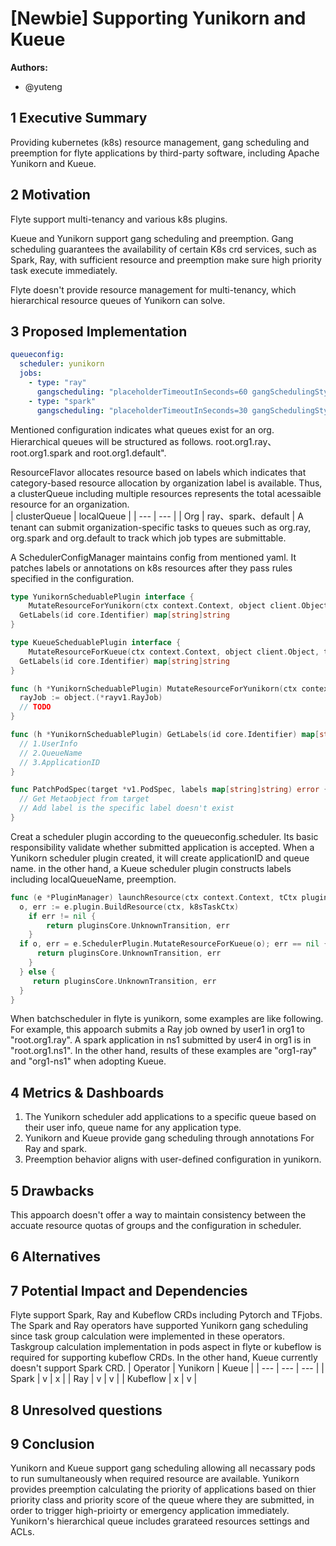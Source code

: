 # [Newbie] Supporting Yunikorn and Kueue

**Authors:**

- @yuteng

## 1 Executive Summary

Providing kubernetes (k8s) resource management, gang scheduling and preemption for flyte applications by third-party software, including Apache Yunikorn and Kueue.

## 2 Motivation

Flyte support multi-tenancy and various k8s plugins.

Kueue and Yunikorn support gang scheduling and preemption.
Gang scheduling guarantees the availability of certain K8s crd services, such as Spark, Ray, with sufficient resource and preemption make sure high priority task execute immediately.

Flyte doesn't provide resource management for multi-tenancy, which hierarchical resource queues of Yunikorn can solve.

## 3 Proposed Implementation

```yaml
queueconfig:
  scheduler: yunikorn
  jobs:
    - type: "ray"
      gangscheduling: "placeholderTimeoutInSeconds=60 gangSchedulingStyle=hard"
    - type: "spark"
      gangscheduling: "placeholderTimeoutInSeconds=30 gangSchedulingStyle=hard"
```

Mentioned configuration indicates what queues exist for an org.
Hierarchical queues will be structured as follows.
root.org1.ray、root.org1.spark and root.org1.default".

ResourceFlavor allocates resource based on labels which indicates that category-based resource allocation by organization label is available.
Thus, a clusterQueue including multiple resources represents the total acessaible resource for an organization.  
| clusterQueue | localQueue |
| --- | --- |
| Org | ray、spark、default |
A tenant can submit organization-specific tasks to queues such as org.ray, org.spark and org.default to track which job types are submittable. 


A SchedulerConfigManager maintains config from mentioned yaml.
It patches labels or annotations on k8s resources after they pass rules specified in the configuration.

```go
type YunikornScheduablePlugin interface {
	MutateResourceForYunikorn(ctx context.Context, object client.Object, taskTmpl *core.TaskTemplate) (client.Object, error)
  GetLabels(id core.Identifier) map[string]string
}

type KueueScheduablePlugin interface {
	MutateResourceForKueue(ctx context.Context, object client.Object, taskTmpl *core.TaskTemplate) (client.Object, error)
  GetLabels(id core.Identifier) map[string]string
}

func (h *YunikornScheduablePlugin) MutateResourceForYunikorn(ctx context.Context, object client.Object, taskTmpl *core.TaskTemplate) (client.Object, error) error {
  rayJob := object.(*rayv1.RayJob)
  // TODO
}

func (h *YunikornScheduablePlugin) GetLabels(id core.Identifier) map[string]string {
  // 1.UserInfo
  // 2.QueueName
  // 3.ApplicationID
}

func PatchPodSpec(target *v1.PodSpec, labels map[string]string) error {
  // Get Metaobject from target
  // Add label is the specific label doesn't exist
}
```


Creat a scheduler plugin according to the queueconfig.scheduler.
Its basic responsibility validate whether submitted application is accepted. 
When a Yunikorn scheduler plugin created, it will create applicationID and queue name.
in the other hand, a Kueue scheduler plugin constructs labels including localQueueName, preemption.

```go
func (e *PluginManager) launchResource(ctx context.Context, tCtx pluginsCore.TaskExecutionContext) (pluginsCore.Transition, error) {
  o, err := e.plugin.BuildResource(ctx, k8sTaskCtx)
	if err != nil {
		return pluginsCore.UnknownTransition, err
	}
  if o, err = e.SchedulerPlugin.MutateResourceForKueue(o); err == nil {
      return pluginsCore.UnknownTransition, err
    }
  } else {
     return pluginsCore.UnknownTransition, err
  }
}
```
When batchscheduler in flyte is yunikorn, some examples are like following.
For example, this appoarch submits a Ray job owned by user1 in org1 to "root.org1.ray".
A spark application in ns1 submitted by user4 in org1 is in "root.org1.ns1".
In the other hand, results of these examples are "org1-ray" and "org1-ns1" when adopting Kueue.

## 4 Metrics & Dashboards

1. The Yunikorn scheduler add applications to a specific queue based on their user info, queue name for any application type.
2. Yunikorn and Kueue provide gang scheduling through annotations For Ray and spark.
3. Preemption behavior aligns with user-defined configuration in yunikorn.

## 5 Drawbacks

This appoarch doesn't offer a way to maintain consistency between the accuate resource quotas of groups and the configuration in scheduler.

## 6 Alternatives

## 7 Potential Impact and Dependencies

Flyte support Spark, Ray and Kubeflow CRDs including Pytorch and TFjobs.
The Spark and Ray operators have supported Yunikorn gang scheduling since task group calculation were implemented in these operators.
Taskgroup calculation implementation in pods aspect in flyte or kubeflow is required for supporting kubeflow CRDs.
In the other hand, Kueue currently doesn't support Spark CRD.
| Operator | Yunikorn | Kueue |
| --- | --- | --- |
| Spark | v | x |
| Ray | v | v |
| Kubeflow | x | v |

## 8 Unresolved questions


## 9 Conclusion

Yunikorn and Kueue support gang scheduling allowing all necassary pods to run sumultaneously when required resource are available.
Yunikorn provides preemption calculating the priority of applications based on thier priority class and priority score of the queue where they are submitted, in order to trigger high-prioirty or emergency application immediately. 
Yunikorn's hierarchical queue includes grarateed resources settings and ACLs.
